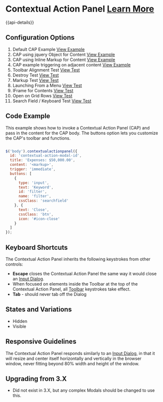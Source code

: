 
# Contextual Action Panel  [Learn More](#)

{{api-details}}

## Configuration Options

1. Default CAP Example [View Example]( /components/contextualactionpanel/example-index)
2. CAP using jquery Object for Content [View Example]( /components/contextualactionpanel/example-jquery)
3. CAP using Inline Markup for Content [View Example]( /components/contextualactionpanel/example-markup)
3. CAP example triggering on adjacent content [View Example]( /components/contextualactionpanel/example-trigger)
4. Toolbar Alignment Test [View Test]( /component/scontextualactionpanel/test-alignment)
5. Destroy Test [View Test]( /components/contextualactionpanel/test-destroy)
6. Markup Test [View Test]( /components/contextualactionpanel/test-from-markup)
7. Launching From a Menu [View Test]( /components/contextualactionpanel/test-from-menu)
8. IFrame for Contents [View Test]( /components/contextualactionpanel/test-iframe)
9. Open on Grid Rows [View Test]( /components/contextualactionpanel/test-trigger-immediate)
10. Search Field / Keyboard Test [View Test]( /components/contextualactionpanel/test-searchfield)


## Code Example

This example shows how to invoke a Contextual Action Panel (CAP) and pass in the content for the CAP body. The buttons option lets you customize the CAP's toolbar and functions.

```javascript

$('body').contextualactionpanel({
  id: 'contextual-action-modal-id',
  title: 'Expenses: $50,000.00',
  content: '<markup>',
  trigger: 'immediate',
  buttons: [
    {
      type: 'input',
      text: 'Keyword',
      id: 'filter',
      name: 'filter',
      cssClass: 'searchfield'
    }, {
      text: 'Close',
      cssClass: 'btn',
      icon: '#icon-close'
    }
  ]
});


```

## Keyboard Shortcuts

The Contextual Action Panel inherits the following keystrokes from other controls:

-   **Escape** closes the Contextual Action Panel the same way it would close an [Input Dialog](https://soho.infor.com/index.php?p=component/input-dialog).
-   When focused on elements inside the Toolbar at the top of the Contextual Action Panel, all [Toolbar](https://soho.infor.com/index.php?p=component/toolbar) keystrokes take effect.
- **Tab** - should never tab off the Dialog

## States and Variations

-   Hidden
-   Visible

## Responsive Guidelines

The Contextual Action Panel responds similarly to an [Input Dialog](https://soho.infor.com/index.php?p=component/input-dialog), in that it will resize and center itself horizontally and vertically in the browser window, never fitting beyond 80% width and height of the window.

## Upgrading from 3.X

-   Did not exist in 3.X, but any complex Modals should be changed to use this.
